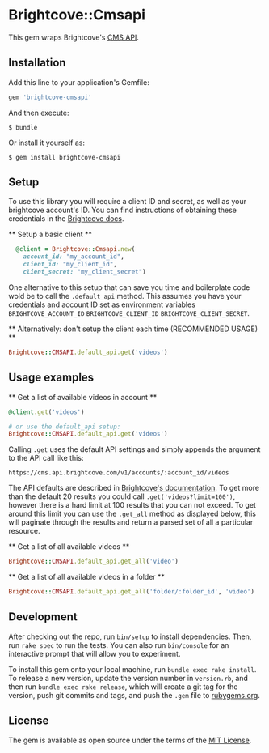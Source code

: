 # Brightcove::Cmsapi

This gem wraps Brightcove's [CMS API](https://brightcovelearning.github.io/Brightcove-API-References/cms-api/v1/doc/index.html).

## Installation

Add this line to your application's Gemfile:

```ruby
gem 'brightcove-cmsapi'
```

And then execute:

    $ bundle

Or install it yourself as:

    $ gem install brightcove-cmsapi

## Setup 

To use this library you will require a client ID and secret, as well as your brightcove account's ID.
You can find instructions of obtaining these credentials in the [Brightcove docs](https://support.brightcove.com/managing-api-authentication-credentials).

** Setup a basic client **

```ruby
  @client = Brightcove::Cmsapi.new(
    account_id: "my_account_id",
    client_id: "my_client_id",
    client_secret: "my_client_secret")
```

One alternative to this setup that can save you time and boilerplate code wold be to call the `.default_api` method.
This assumes you have your credentials and account ID set as environment variables `BRIGHTCOVE_ACCOUNT_ID` `BRIGHTCOVE_CLIENT_ID` `BRIGHTCOVE_CLIENT_SECRET`.

** Alternatively: don't setup the client each time (RECOMMENDED USAGE) **

```ruby
Brightcove::CMSAPI.default_api.get('videos')
```

## Usage examples

** Get a list of available videos in account **

```ruby
@client.get('videos')

# or use the default_api setup:
Brightcove::CMSAPI.default_api.get('videos')
```

Calling `.get` uses the default API settings and simply appends the argument to the API call like this:

`https://cms.api.brightcove.com/v1/accounts/:account_id/videos`

The API defaults are described in [Brightcove's documentation](https://brightcovelearning.github.io/Brightcove-API-References/cms-api/v1/doc/index.html).
To get more than the default 20 results you could call `.get('videos?limit=100')`, however there is a hard limit at 100 results that you can not exceed.
To get around this limit you can use the `.get_all` method as displayed below, this will paginate through the results and return a parsed set of all
a particular resource.

** Get a list of all available videos **

```ruby
Brightcove::CMSAPI.default_api.get_all('video')
```

** Get a list of all available videos in a folder **

```ruby
Brightcove::CMSAPI.default_api.get_all('folder/:folder_id', 'video')
```

## Development

After checking out the repo, run `bin/setup` to install dependencies. Then, run `rake spec` to run the tests. You can also run `bin/console` for an interactive prompt that will allow you to experiment.

To install this gem onto your local machine, run `bundle exec rake install`. To release a new version, update the version number in `version.rb`, and then run `bundle exec rake release`, which will create a git tag for the version, push git commits and tags, and push the `.gem` file to [rubygems.org](https://rubygems.org).

## License

The gem is available as open source under the terms of the [MIT License](http://opensource.org/licenses/MIT).
